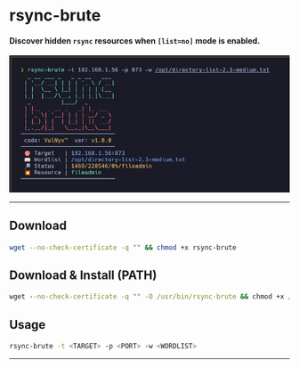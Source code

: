 # **rsync-brute**

#### Discover hidden `rsync` resources when `[list=no]` mode is enabled.

![](/rsync-brute/img/screenshot.png)

---

## Download

```sh
wget --no-check-certificate -q "" && chmod +x rsync-brute
```

## Download & Install (PATH)

```cmd
wget --no-check-certificate -q "" -O /usr/bin/rsync-brute && chmod +x /usr/bin/rsync-brute
```

## Usage

```sh
rsync-brute -t <TARGET> -p <PORT> -w <WORDLIST>
```

---
